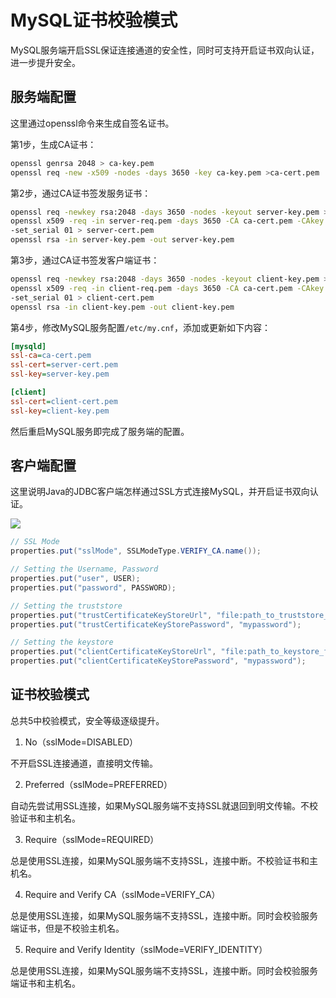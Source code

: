 # MySQL证书校验模式

MySQL服务端开启SSL保证连接通道的安全性，同时可支持开启证书双向认证，进一步提升安全。

## 服务端配置
这里通过openssl命令来生成自签名证书。

第1步，生成CA证书：
```bash
openssl genrsa 2048 > ca-key.pem
openssl req -new -x509 -nodes -days 3650 -key ca-key.pem >ca-cert.pem
```

第2步，通过CA证书签发服务证书：
```bash
openssl req -newkey rsa:2048 -days 3650 -nodes -keyout server-key.pem > server-req.pem
openssl x509 -req -in server-req.pem -days 3650 -CA ca-cert.pem -CAkey ca-key.pem \
-set_serial 01 > server-cert.pem
openssl rsa -in server-key.pem -out server-key.pem
```

第3步，通过CA证书签发客户端证书：
```bash
openssl req -newkey rsa:2048 -days 3650 -nodes -keyout client-key.pem > client-req.pem
openssl x509 -req -in client-req.pem -days 3650 -CA ca-cert.pem -CAkey ca-key.pem \
-set_serial 01 > client-cert.pem
openssl rsa -in client-key.pem -out client-key.pem
```

第4步，修改MySQL服务配置`/etc/my.cnf`，添加或更新如下内容：
```ini
[mysqld]
ssl-ca=ca-cert.pem
ssl-cert=server-cert.pem
ssl-key=server-key.pem

[client]
ssl-cert=client-cert.pem
ssl-key=client-key.pem
```

然后重启MySQL服务即完成了服务端的配置。

## 客户端配置

这里说明Java的JDBC客户端怎样通过SSL方式连接MySQL，并开启证书双向认证。

![](https://xnstatic-1253397658.file.myqcloud.com/20201118_mysql01.png)

```java
// SSL Mode
properties.put("sslMode", SSLModeType.VERIFY_CA.name());

// Setting the Username, Password
properties.put("user", USER);
properties.put("password", PASSWORD);

// Setting the truststore
properties.put("trustCertificateKeyStoreUrl", "file:path_to_truststore_file");
properties.put("trustCertificateKeyStorePassword", "mypassword");

// Setting the keystore
properties.put("clientCertificateKeyStoreUrl", "file:path_to_keystore_file");
properties.put("clientCertificateKeyStorePassword", "mypassword");
```

## 证书校验模式

总共5中校验模式，安全等级逐级提升。

1. No（sslMode=DISABLED）

不开启SSL连接通道，直接明文传输。

2. Preferred（sslMode=PREFERRED）

自动先尝试用SSL连接，如果MySQL服务端不支持SSL就退回到明文传输。不校验证书和主机名。

3. Require（sslMode=REQUIRED）

总是使用SSL连接，如果MySQL服务端不支持SSL，连接中断。不校验证书和主机名。

4. Require and Verify CA（sslMode=VERIFY_CA）

总是使用SSL连接，如果MySQL服务端不支持SSL，连接中断。同时会校验服务端证书，但是不校验主机名。

5. Require and Verify Identity（sslMode=VERIFY_IDENTITY）

总是使用SSL连接，如果MySQL服务端不支持SSL，连接中断。同时会校验服务端证书和主机名。
